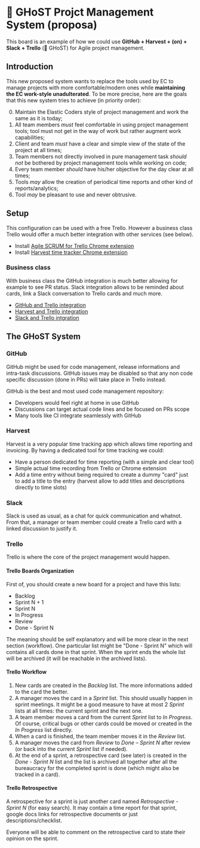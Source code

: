 # 👻 GHoST Projct Management System (proposa)

This board is an example of how we could use **GitHub + Harvest + (on) + Slack + Trello** (👻 GHoST) for Agile project management.

## Introduction

This new proposed system wants to replace the tools used by EC to manage projects with more comfortable/modern ones while **maintaining the EC work-style unadulterated**. To be more precise, here are the goals that this new system tries to achieve (in priority order):

0. Maintain the Elastic Coders style of project management and work the same as it is today;
1. All team members *must* feel comfortable in using project management tools; tool must not get in the way of work but rather augment work capabilities;
2. Client and team *must* have a clear and simple view of the state of the project at all times;
3. Team members not directly involved in pure management task *should not* be bothered by project management tools while working on code;
4. Every team member *should* have his/her objective for the day clear at all times;
5. Tools *may* allow the creation of periodical time reports and other kind of reports/analytics;
6. Tool *may* be pleasant to use and never obtrusive.

## Setup

This configuration can be used with a free Trello. However a business class Trello would offer a much better integration with other services (see below).

- Install [Agile SCRUM for Trello Chrome extension](https://chrome.google.com/webstore/detail/agile-scrum-for-trello-bo/njmflagahgdhopbcdilgahjlfiecakpe?hl=en)
- Install [Harvest time tracker Chrome extension](https://chrome.google.com/webstore/detail/harvest-time-tracker/fbpiglieekigmkeebmeohkelfpjjlaia?hl=en)

### Business class

With business class the GitHub integration is much better allowing for example to see PR status. Slack integration allows to be reminded about cards, link a Slack conversation to Trello cards and much more.

- [GitHub and Trello integration](http://blog.trello.com/github-and-trello-integrate-your-commits/)
- [Harvest and Trello integration](https://www.getharvest.com/blog/2012/11/use-trello-track-time-with-the-harvest-chrome-extension/)
- [Slack and Trello intgration](http://blog.trello.com/slack-trello-integration-powerup/)

## The GHoST System

### GitHub

GitHub might be used for code management, release informations and intra-task discussions. GitHub issues may be disabled so that any non code specific discussion (done in PRs) will take place in Trello instead.

GitHub is the best and most used code management repository:

- Developers would feel right at home in use GitHub
- Discussions can target actual code lines and be focused on PRs scope
- Many tools like CI integrate seamlessly with GitHub

### Harvest

Harvest is a very popular time tracking app which allows time reporting and invoicing. By having a dedicated tool for time tracking we could:

- Have a person dedicated for time reporting (with a simple and clear tool)
- Simple actual time recording from Trello or Chrome extension
- Add a time entry without being required to create a dummy "card" just to add a title to the entry (harvest allow to add titles and descriptions directly to time slots)

### Slack

Slack is used as usual, as a chat for quick communication and whatnot. From that, a manager or team member could create a Trello card with a linked discussion to justify it.

### Trello

Trello is where the core of the project management would happen.

#### Trello Boards Organization

First of, you should create a new board for a project and have this lists:

- Backlog
- Sprint N + 1
- Sprint N
- In Progress
- Review
- Done - Sprint N

The meaning should be self explanatory and will be more clear in the next section (workflow). One particular list might be "Done - Sprint N" which will contains all cards done in that sprint. When the sprint ends the whole list will be archived (it will be reachable in the archived lists).

#### Trello Workflow

1. New cards are created in the *Backlog* list. The more informations added to the card the better.
2. A manager moves the card in a *Sprint* list. This should usually happen in sprint meetings. It might be a good measure to have at most 2 *Sprint* lists at all times: the current sprint and the next one.
3. A team member moves a card from the current *Sprint* list to *In Progress*. Of course, critical bugs or other cards could be moved or created in the *In Progress* list directly.
4. When a card is finished, the team member moves it in the *Review* list.
5. A manager moves the card from *Review* to *Done – Sprint N* after review (or back into the current *Sprint* list if needed).
6. At the end of a sprint, a retrospective card (see later) is created in the *Done - Sprint N* list and the list is archived all together after all the bureaucracy for the completed sprint is done (which might also be tracked in a card).

#### Trello Retrospective

A retrospective for a sprint is just another card named *Retrospective - Sprint N* (for easy search). It may contain a time report for that sprint, google docs links for retrospective documents or just descriptions/checklist.

Everyone will be able to comment on the retrospective card to state their opinion on the sprint.
